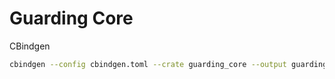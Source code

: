 # Guarding Core

CBindgen

```bash
cbindgen --config cbindgen.toml --crate guarding_core --output guarding_core.h
```
